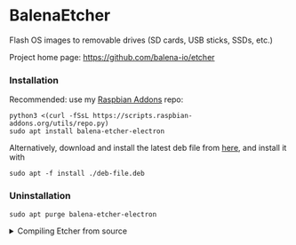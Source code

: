 # BalenaEtcher
Flash OS images to removable drives (SD cards, USB sticks, SSDs, etc.)

Project home page: https://github.com/balena-io/etcher

### Installation
Recommended: use my [Raspbian Addons](https://raspbian-addons.org/) repo:
```
python3 <(curl -fSsL https://scripts.raspbian-addons.org/utils/repo.py)
sudo apt install balena-etcher-electron
```
Alternatively, download and install the latest deb file from [here](https://github.com/Itai-Nelken/Etcher-arm-32-64/releases/latest), and install it with
```
sudo apt -f install ./deb-file.deb
```

### Uninstallation
```
sudo apt purge balena-etcher-electron
```

<details>
<summary> Compiling Etcher from source </summary>
**CAUTION: Don't do this if you don't have any experience with compiling software...**

## Compiling and Packaging

**Build Instructions**
1. Install build dependencies.  
```
sudo apt-get install -y git python gcc g++ ruby-dev make libx11-dev libxkbfile-dev fakeroot rpm libsecret-1-dev jq python2.7-dev python3-pip python-setuptools libudev-dev
sudo gem install fpm --no-document
# install nodesource repo (I found that 16.x works most reliably with newer etcher versions)
curl -fsSL https://deb.nodesource.com/setup_16.x | sudo -E bash -
sudo apt-get install -y nodejs
```

2. Clone Repo and Checkout Release . 
```
git clone --recursive https://github.com/balena-io/etcher
cd etcher
git checkout v1.7.7
```

3. Install Requirements  
```
pip install -r requirements.txt
```

4. If using Debian Buster on a Raspberry Pi 4, this step may be required:
```
# 2gb ram model:
export NODE_OPTIONS="--max-old-space-size=1024"
# 4gb ram model (or higher):
export NODE_OPTIONS="--max-old-space-size=3072"
```
  
5. Setup and install NPM modules
```
make electron-develop
``` 
At this point you should be able to run a test of Etcher with `npm start`.

6. Patch Build Files
  
This step isn't necessary anymore, but feel free to run if you encounter build fails.
```
# disable tiffutil in the Makefile as this is a Mac only app and will cause the build to fail
sed -i 's/tiffutil/#tiffutil/g' Makefile 
# restrict output to .deb package only to save build time (not necessary unless you only want .deb)
sed -i 's/TARGETS="deb rpm appimage"/TARGETS="deb"/g' scripts/resin/electron/build.sh
```

7. Build and Package 
```
# use USE_SYSTEM_FPM="true" to force the use of the installed FPM version
USE_SYSTEM_FPM="true" make electron-build 
```

8. Install Package 
```
#  *.deb package will be in /etcher/dist/*
# filename will depend on which release version was checked out
sudo apt-get install ./dist/balena-etcher-electron_1.5.118+a1558116_armv7l.deb 
```
Note: You can ignore the `chmod: cannot access '/opt/balenaEtcher/chrome-sandbox': No such file or directory` warning. It is caused by the `postinst` file and is only relevant for electron versions 5+.

</details>
